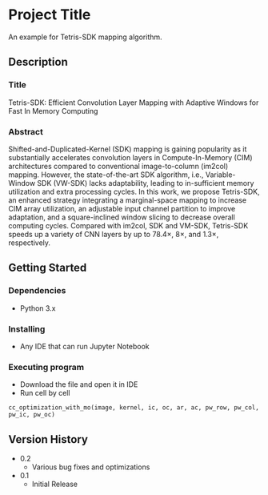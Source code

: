 # Project Title

An example for Tetris-SDK mapping algorithm.

## Description

### Title
Tetris-SDK: Efficient Convolution Layer Mapping with Adaptive Windows for Fast In Memory Computing

### Abstract
Shifted-and-Duplicated-Kernel (SDK) mapping is gaining popularity as it substantially accelerates convolution layers in Compute-In-Memory (CIM) architectures compared to conventional image-to-column (im2col) mapping. However, the state-of-the-art SDK algorithm, i.e., Variable-Window SDK (VW-SDK) lacks adaptability, leading to in-sufficient memory utilization and extra processing cycles. In this work, we propose Tetris-SDK, an enhanced strategy integrating a marginal-space mapping to increase CIM array utilization, an adjustable input channel partition to improve adaptation, and a square-inclined window slicing to decrease overall computing cycles. Compared with im2col, SDK and VM-SDK, Tetris-SDK speeds up a variety of CNN layers by up to $78.4\times$, $8\times$, and $1.3\times$, respectively.

## Getting Started

### Dependencies

* Python 3.x

### Installing

* Any IDE that can run Jupyter Notebook

### Executing program

* Download the file and open it in IDE
* Run cell by cell

```
cc_optimization_with_mo(image, kernel, ic, oc, ar, ac, pw_row, pw_col, pw_ic, pw_oc)
```


## Version History

* 0.2
    * Various bug fixes and optimizations
* 0.1
    * Initial Release
